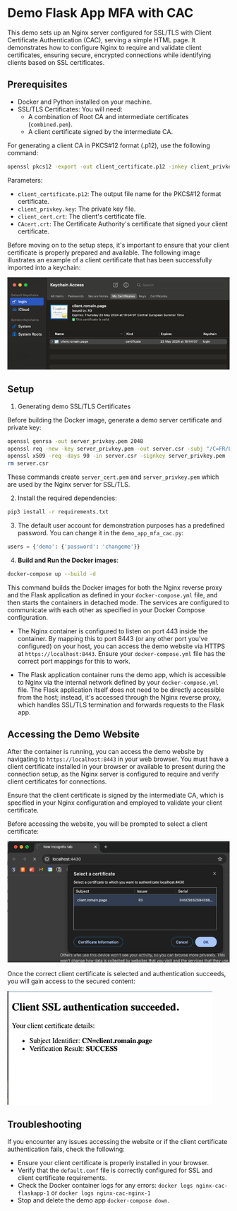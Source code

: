 # Demo Flask App MFA with CAC

This demo sets up an Nginx server configured for SSL/TLS with Client Certificate Authentication (CAC), serving a simple HTML page. It demonstrates how to configure Nginx to require and validate client certificates, ensuring secure, encrypted connections while identifying clients based on SSL certificates.

## Prerequisites

- Docker and Python installed on your machine.
- SSL/TLS Certificates: You will need:
  - A combination of Root CA and intermediate certificates (`combined.pem`).
  - A client certificate signed by the intermediate CA.

For generating a client CA in PKCS#12 format (.p12), use the following command:

```sh
openssl pkcs12 -export -out client_certificate.p12 -inkey client_privkey.key -in client_cert.crt -certfile CAcert.crt -legacy
```

Parameters:

- `client_certificate.p12`: The output file name for the PKCS#12 format certificate.
- `client_privkey.key`: The private key file.
- `client_cert.crt`: The client's certificate file.
- `CAcert.crt`: The Certificate Authority's certificate that signed your client certificate.

Before moving on to the setup steps, it's important to ensure that your client certificate is properly prepared and available. The following image illustrates an example of a client certificate that has been successfully imported into a keychain:

![Example Client Certificate imported](./client_certificate_keychain.png)

## Setup

1. Generating demo SSL/TLS Certificates

Before building the Docker image, generate a demo server certificate and private key:

```sh
openssl genrsa -out server_privkey.pem 2048
openssl req -new -key server_privkey.pem -out server.csr -subj "/C=FR/L=Chambery/OU=Product/CN=Product Demo"
openssl x509 -req -days 90 -in server.csr -signkey server_privkey.pem -out server_cert.pem
rm server.csr
```

These commands create `server_cert.pem` and `server_privkey.pem` which are used by the Nginx server for SSL/TLS.

2. Install the required dependencies:

```sh
pip3 install -r requirements.txt
```

3. The default user account for demonstration purposes has a predefined password. You can change it in the `demo_app_mfa_cac.py`:

```python
users = {'demo': {'password': 'changeme'}}
```

4. **Build and Run the Docker images**:

```sh
docker-compose up --build -d
```

This command builds the Docker images for both the Nginx reverse proxy and the Flask application as defined in your `docker-compose.yml` file, and then starts the containers in detached mode. The services are configured to communicate with each other as specified in your Docker Compose configuration.

- The Nginx container is configured to listen on port 443 inside the container. By mapping this to port 8443 (or any other port you've configured) on your host, you can access the demo website via HTTPS at `https://localhost:8443`. Ensure your `docker-compose.yml` file has the correct port mappings for this to work.

- The Flask application container runs the demo app, which is accessible to Nginx via the internal network defined by your `docker-compose.yml` file. The Flask application itself does not need to be directly accessible from the host; instead, it's accessed through the Nginx reverse proxy, which handles SSL/TLS termination and forwards requests to the Flask app.

## Accessing the Demo Website

After the container is running, you can access the demo website by navigating to `https://localhost:8443` in your web browser. You must have a client certificate installed in your browser or available to present during the connection setup, as the Nginx server is configured to require and verify client certificates for connections.

Ensure that the client certificate is signed by the intermediate CA, which is specified in your Nginx configuration and employed to validate your client certificate.

Before accessing the website, you will be prompted to select a client certificate:

![Example Select Client SSL](./select_client_cert.png)

Once the correct client certificate is selected and authentication succeeds, you will gain access to the secured content:

![Example Client SSL auth succeed](./client_ssl_success.png)

## Troubleshooting

If you encounter any issues accessing the website or if the client certificate authentication fails, check the following:

- Ensure your client certificate is properly installed in your browser.
- Verify that the `default.conf` file is correctly configured for SSL and client certificate requirements.
- Check the Docker container logs for any errors: `docker logs nginx-cac-flaskapp-1` or `docker logs nginx-cac-nginx-1`
- Stop and delete the demo app `docker-compose down`.